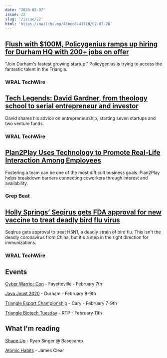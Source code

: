 ```yaml
---
date: "2020-02-07"
issue: 22
slug: '/issue/22'
html: 'https://mailchi.mp/43bcc8441510/02-07-20'
---
```


## [Flush with $100M, Policygenius ramps up hiring for Durham HQ with 200+ jobs on offer](https://www.wraltechwire.com/2020/01/31/flush-with-100m-policygenius-ramps-up-hiring-for-durham-hq-with-200-jobs-on-offer/)
"Join Durham's fastest growing startup." Policygenius is trying to access the fantastic talent in the Triangle. 
### WRAL TechWire

## [Tech Legends: David Gardner, from theology school to serial entrepreneur and investor](https://www.wraltechwire.com/2020/02/05/tech-legends-david-gardner-from-theology-school-to-serial-entrepreneur-and-investor/)
David shares his advice on entrepreneurship, starting seven startups and two venture funds. 
### WRAL TechWire

## [Plan2Play Uses Technology to Promote Real-Life Interaction Among Employees](https://grepbeat.com/2020/02/06/plan2play-uses-technology-to-promote-real-life-interaction-among-employees/)
Fostering a team can be one of the most difficult business goals. Plan2Play helps breakdown barriers connecting coworkers through interest and availability.
### Grep Beat

## [Holly Springs’ Seqirus gets FDA approval for new vaccine to treat deadly bird flu virus](https://www.wraltechwire.com/2020/02/03/holly-springs-seqirus-gets-fda-approval-for-new-vaccine-to-treat-deadly-bird-flu-virus/)
Seqirus gets approval to treat H5N1, a deadly strain of bird flu. This isn't the deadly coronavirus from China, but it's a step in the right direction for immunizations.
### WRAL TechWire

## Events

[Cyber Warrior Con](https://www.eventbrite.com/e/cyber-warrior-con-tickets-85851400851) - Fayetteville - February 7th

[Java Joust 2020](https://www.seguno.com/javajoust) - Durham - February 8-9th

[Triangle Esport Championship](https://www.eventbrite.com/e/triangle-esports-championship-2020-tickets-68003539417) - Cary - February 7-9th

[Triangle Biotech Tuesday](https://www.trianglebiotechtuesday.com/) - RTP - February 11th


## What I'm reading
[Shape Up](https://basecamp.com/shapeup) - Ryan Singer @ Basecamp


[Atomic Habits](https://jamesclear.com/atomic-habits) - James Clear
